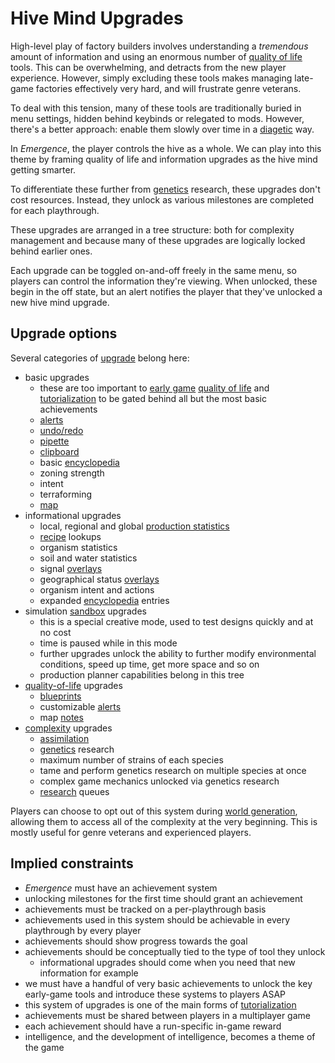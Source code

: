 # Hive Mind Upgrades

High-level play of factory builders involves understanding a *tremendous* amount of information and using an enormous number of [quality of life](../glossary.md#quality-of-life) tools.
This can be overwhelming, and detracts from the new player experience.
However, simply excluding these tools makes managing late-game factories effectively very hard, and will frustrate genre veterans.

To deal with this tension, many of these tools are traditionally buried in menu settings, hidden behind keybinds or relegated to mods.
However, there's a better approach: enable them slowly over time in a [diagetic](../glossary.md#diagetic) way.

In *Emergence*, the player controls the hive as a whole.
We can play into this theme by framing quality of life and information upgrades as the hive mind getting smarter.

To differentiate these further from [genetics](genetics.md) research, these upgrades don't cost resources.
Instead, they unlock as various milestones are completed for each playthrough.

These upgrades are arranged in a tree structure: both for complexity management and because many of these upgrades are logically locked behind earlier ones.

Each upgrade can be toggled on-and-off freely in the same menu, so players can control the information they're viewing.
When unlocked, these begin in the off state, but an alert notifies the player that they've unlocked a new hive mind upgrade.

## Upgrade options

Several categories of [upgrade](../glossary.md#upgrade) belong here:

- basic upgrades
  - these are too important to [early game](../glossary.md#early-game-mid-game-and-late-game) [quality of life](../glossary.md#quality-of-life) and [tutorialization](../glossary.md#tutorialization) to be gated behind all but the most basic achievements
  - [alerts](../glossary.md#alert)
  - [undo/redo](../glossary.md#undo)
  - [pipette](../glossary.md#pipette)
  - [clipboard](../glossary.md#clipboard)
  - basic [encyclopedia](../glossary.md#encyclopedia)
  - zoning strength
  - intent
  - terraforming
  - [map](../glossary.md#map)
- informational upgrades
  - local, regional and global [production statistics](../glossary.md#production-statistics)
  - [recipe](../glossary.md#recipe) lookups
  - organism statistics
  - soil and water statistics
  - signal [overlays](../glossary.md#overlay)
  - geographical status [overlays](../glossary.md#overlay)
  - organism intent and actions
  - expanded [encyclopedia](../glossary.md#encyclopedia) entries
- simulation [sandbox](../glossary.md#sandbox) upgrades
  - this is a special creative mode, used to test designs quickly and at no cost
  - time is paused while in this mode
  - further upgrades unlock the ability to further modify environmental conditions, speed up time, get more space and so on
  - production planner capabilities belong in this tree
- [quality-of-life](../glossary.md#quality-of-life) upgrades
  - [blueprints](../glossary.md#blueprint)
  - customizable [alerts](../glossary.md#alert)
  - map [notes](../glossary.md#notes)
- [complexity](../glossary.md#depth-and-complexity) upgrades
  - [assimilation](assimilation.md)
  - [genetics](genetics.md) research
  - maximum number of strains of each species
  - tame and perform genetics research on multiple species at once
  - complex game mechanics unlocked via genetics research
  - [research](../glossary.md#research) queues

Players can choose to opt out of this system during [world generation](../glossary.md#world-generation), allowing them to access all of the complexity at the very beginning.
This is mostly useful for genre veterans and experienced players.

## Implied constraints

- *Emergence* must have an achievement system
- unlocking milestones for the first time should grant an achievement
- achievements must be tracked on a per-playthrough basis
- achievements used in this system should be achievable in every playthrough by every player
- achievements should show progress towards the goal
- achievements should be conceptually tied to the type of tool they unlock
  - informational upgrades should come when you need that new information for example
- we must have a handful of very basic achievements to unlock the key early-game tools and introduce these systems to players ASAP
- this system of upgrades is one of the main forms of [tutorialization](../glossary.md#tutorialization)
- achievements must be shared between players in a multiplayer game
- each achievement should have a run-specific in-game reward
- intelligence, and the development of intelligence, becomes a theme of the game
